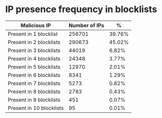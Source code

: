 # IP presence frequency in blocklists
| Malicious IP | Number of IPs | % |
|----|----|----|
| Present in 1 blocklist | 256701 | 39.76% |
| Present in 2 blocklists | 290673 | 45.02% |
| Present in 3 blocklists | 44019 | 6.82% |
| Present in 4 blocklists | 24348 | 3.77% |
| Present in 5 blocklists | 12970 | 2.01% |
| Present in 6 blocklists | 8341 | 1.29% |
| Present in 7 blocklists | 5273 | 0.82% |
| Present in 8 blocklists | 2783 | 0.43% |
| Present in 9 blocklists | 451 | 0.07% |
| Present in 10 blocklists | 95 | 0.01% |
